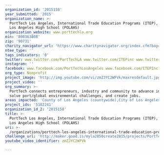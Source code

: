 ```yaml
---
organization_id: '2015158'
year_submitted: '2015'
organization_name: >-
  PortTech Los Angeles, International Trade Education Programs (ITEP), Port of
  Los Angeles High School (POLAHS)
organization_website: www.porttechla.org
ein: '800363808'
zip: '90731'
charity_navigator_url: 'https://www.charitynavigator.org/index.cfm?bay=search.profile&ein=800363808'
ntee_type: ''
tags_indicators: '0'
twitter: www.twitter.com/PortTechLA www.twitter.com/ITEPinc www.twitter.com/POLAHS
instagram: ''
facebook: www.facebook.com/PortTechLosAngeles www.facebook.com/ITEPInc?ref=ts
org_type: Nonprofit
project_image: 'http://img.youtube.com/vi/zmZJYC2WFVk/maxresdefault.jpg'
project_video: ''
org_summary: >-
  PortTech connects entrepreneurs, industry and community to advance innovation,
  solve port/global environmental challenges, and create jobs.
areas_impacted: 'County of Los Angeles (countywide),City of Los Angeles (citywide)'
project_ids: '5102241'
organization_id_2: '2015158'
title: >-
  PortTech Los Angeles, International Trade Education Programs (ITEP), Port of
  Los Angeles High School (POLAHS)
uri: >-
  /organizations/porttech-los-angeles-international-trade-education-programs-itep-port-of-los-angeles-high-school-polahs/
challenge_url: 'http://maker.good.is/myla2050create2015/projects/PortTech.html'
youtube_video_identifier: zmZJYC2WFVk

---
```

